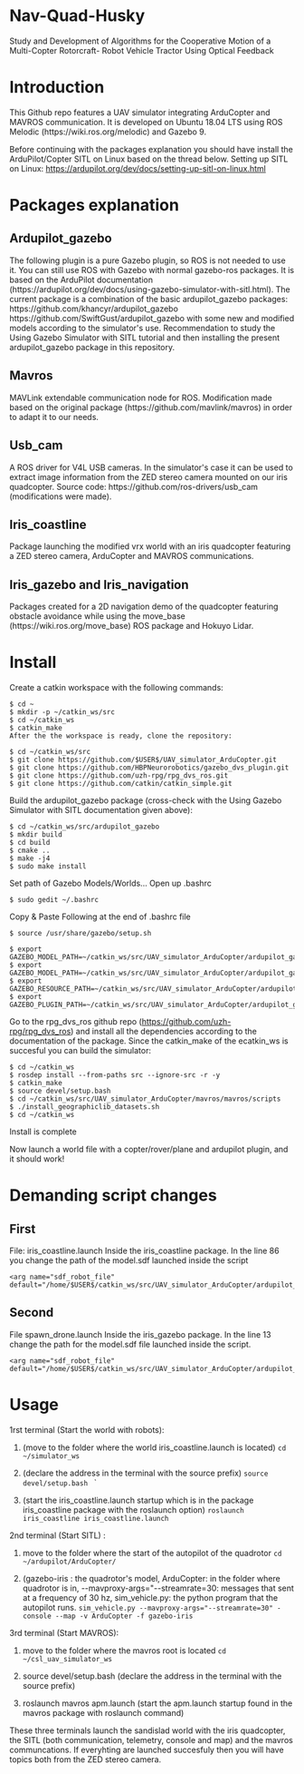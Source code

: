 # Nav-Quad-Husky
 Study and Development of Algorithms for the Cooperative Motion of a Multi-Copter Rotorcraft- Robot Vehicle Tractor Using Optical Feedback

<H1>Introduction</H1>
This Github repo features a UAV simulator integrating ArduCopter and MAVROS communication. It is developed on Ubuntu 18.04 LTS using ROS Melodic (https://wiki.ros.org/melodic) and Gazebo 9.

Before continuing with the packages explanation you should have install the ArduPilot/Copter SITL on Linux based on the thread below. Setting up SITL on Linux: https://ardupilot.org/dev/docs/setting-up-sitl-on-linux.html

<H1>Packages explanation</H1>
<H2>Ardupilot_gazebo</H2>
The following plugin is a pure Gazebo plugin, so ROS is not needed to use it. You can still use ROS with Gazebo with normal gazebo-ros packages. It is based on the ArduPilot documentation (https://ardupilot.org/dev/docs/using-gazebo-simulator-with-sitl.html). The current package is a combination of the basic ardupilot_gazebo packages:
https://github.com/khancyr/ardupilot_gazebo
https://github.com/SwiftGust/ardupilot_gazebo
with some new and modified models according to the simulator's use. Recommendation to study the Using Gazebo Simulator with SITL tutorial and then installing the present ardupilot_gazebo package in this repository.

<H2>Mavros</H2>
MAVLink extendable communication node for ROS. Modification made based on the original package (https://github.com/mavlink/mavros) in order to adapt it to our needs.

<H2>Usb_cam</H2>
A ROS driver for V4L USB cameras. In the simulator's case it can be used to extract image information from the ZED stereo camera mounted on our iris quadcopter. Source code: https://github.com/ros-drivers/usb_cam (modifications were made).

<H2>Iris_coastline</H2>
Package launching the modified vrx world with an iris quadcopter featuring a ZED stereo camera, ArduCopter and MAVROS communications.

<H2>Iris_gazebo and Iris_navigation</H2>
Packages created for a 2D navigation demo of the quadcopter featuring obstacle avoidance while using the move_base (https://wiki.ros.org/move_base) ROS package and Hokuyo Lidar.

<h1>Install</h1>
Create a catkin workspace with the following commands:

```
$ cd ~
$ mkdir -p ~/catkin_ws/src
$ cd ~/catkin_ws
$ catkin_make
After the the workspace is ready, clone the repository:
```

```
$ cd ~/catkin_ws/src
$ git clone https://github.com/$USER$/UAV_simulator_ArduCopter.git
$ git clone https://github.com/HBPNeurorobotics/gazebo_dvs_plugin.git
$ git clone https://github.com/uzh-rpg/rpg_dvs_ros.git
$ git clone https://github.com/catkin/catkin_simple.git
```
Build the ardupilot_gazebo package (cross-check with the Using Gazebo Simulator with SITL documentation given above):

```
$ cd ~/catkin_ws/src/ardupilot_gazebo
$ mkdir build
$ cd build
$ cmake ..
$ make -j4
$ sudo make install
```

Set path of Gazebo Models/Worlds... Open up .bashrc

```
$ sudo gedit ~/.bashrc
```
Copy & Paste Following at the end of .bashrc file

```
$ source /usr/share/gazebo/setup.sh
```
```
$ export GAZEBO_MODEL_PATH=~/catkin_ws/src/UAV_simulator_ArduCopter/ardupilot_gazebo/models:${GAZEBO_MODEL_PATH}
$ export GAZEBO_MODEL_PATH=~/catkin_ws/src/UAV_simulator_ArduCopter/ardupilot_gazebo/models_gazebo:${GAZEBO_MODEL_PATH}
$ export GAZEBO_RESOURCE_PATH=~/catkin_ws/src/UAV_simulator_ArduCopter/ardupilot_gazebo/worlds:${GAZEBO_RESOURCE_PATH}
$ export GAZEBO_PLUGIN_PATH=~/catkin_ws/src/UAV_simulator_ArduCopter/ardupilot_gazebo/build:${GAZEBO_PLUGIN_PATH}
```

Go to the rpg_dvs_ros github repo (https://github.com/uzh-rpg/rpg_dvs_ros) and install all the dependencies according to the documentation of the package. Since the catkin_make of the ecatkin_ws is succesful you can build the simulator:

```
$ cd ~/catkin_ws
$ rosdep install --from-paths src --ignore-src -r -y
$ catkin_make
$ source devel/setup.bash
$ cd ~/catkin_ws/src/UAV_simulator_ArduCopter/mavros/mavros/scripts
$ ./install_geographiclib_datasets.sh
$ cd ~/catkin_ws
```
Install is complete

Now launch a world file with a copter/rover/plane and ardupilot plugin, and it should work!

<h1>Demanding script changes</h1>

<h2>First</h2>
File: iris_coastline.launch Inside the iris_coastline package. In the line 86 you change the path of the model.sdf launched inside the script

```
<arg name="sdf_robot_file" default="/home/$USER$/catkin_ws/src/UAV_simulator_ArduCopter/ardupilot_gazebo/models/iris_with_ardupilot_and_zed_stereocamera/model.sdf"/>
```

<h2>Second</h2>
File spawn_drone.launch Inside the iris_gazebo package. In the line 13 change the path for the model.sdf file launched inside the script.

```
<arg name="sdf_robot_file" default="/home/$USER$/catkin_ws/src/UAV_simulator_ArduCopter/ardupilot_gazebo/models/iris_with_lidar/model.sdf"/>
```
<h1>Usage</h1>

1rst terminal (Start the world with robots):

1) (move to the folder where the world iris_coastline.launch is located)
   ``` cd ~/simulator_ws  ```

3) (declare the address in the terminal with the source prefix)
   ``` source devel/setup.bash  ```
 ` 
5) (start the iris_coastline.launch startup which is in the package iris_coastline package with the roslaunch option)
``` roslaunch iris_coastline iris_coastline.launch ```

2nd terminal (Start SITL) :

1) move to the folder where the start of the autopilot of the quadrotor
``` cd ~/ardupilot/ArduCopter/ ```

2) (gazebo-iris : the quadrotor's model, ArduCopter: in the folder where quadrotor is in, --mavproxy-args="--streamrate=30: messages that sent at a frequency of 30 hz, sim_vehicle.py: the python program that the autopilot runs.
``` sim_vehicle.py --mavproxy-args="--streamrate=30" -console --map -v ArduCopter -f gazebo-iris ```

3rd terminal (Start MAVROS):

1) move to the folder where the mavros root is located
   ``` cd ~/csl_uav_simulator_ws ```

3) source devel/setup.bash
(declare the address in the terminal with the source prefix)
4) roslaunch mavros apm.launch
(start the apm.launch startup found in the mavros package with
roslaunch command)

These three terminals launch the sandislad world with the iris quadcopter, the SITL (both communication, telemetry, console and map) and the mavros communcations. If everyhting are launched succesfuly then you will have topics both from the ZED stereo camera.
